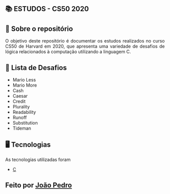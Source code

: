## :books: ESTUDOS - CS50 2020

## :file_folder: Sobre o repositório
<p align="justify">
  O objetivo deste repositório é documentar os estudos realizados no curso CS50 de Harvard em 2020, que apresenta uma variedade de desafios de lógica relacionados à computação utilizando a linguagem C.
</p>

## :memo: Lista de Desafios
- Mario Less
- Mario More
- Cash
- Caesar
- Credit
- Plurality
- Readability
- Runoff
- Substitution
- Tideman

## :desktop_computer: Tecnologias
As tecnologias utilizadas foram
- <a href="https://www.w3schools.com/c/c_intro.php">C</a>

## Feito por <a href="https://www.linkedin.com/in/joao-pedro-silva-lopes/">João Pedro</a>

